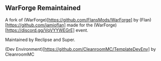 ## WarForge Remaintained
A fork of (WarForge)[https://github.com/FlansMods/WarForge] by (Flan)[https://github.com/jamioflan] made for the (WarForge)[https://discord.gg/VqVYYWEGrE] event.

Maintained by Reclipse and Super.

(Dev Environment)[https://github.com/CleanroomMC/TemplateDevEnv] by CleanroomMC
